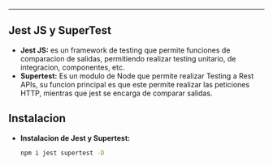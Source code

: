 
---
## Jest JS y SuperTest

- **Jest JS:** es un framework de testing que permite funciones de comparacion de salidas, permitiendo realizar testing unitario, de integracion, componentes, etc.
- **Supertest:** Es un modulo de Node que permite realizar Testing a Rest APIs, su funcion principal es que este permite realizar las peticiones HTTP, mientras que jest se encarga de comparar salidas.

## Instalacion

- **Instalacion de Jest y Supertest:**
	```bash
	npm i jest supertest -D
	```

